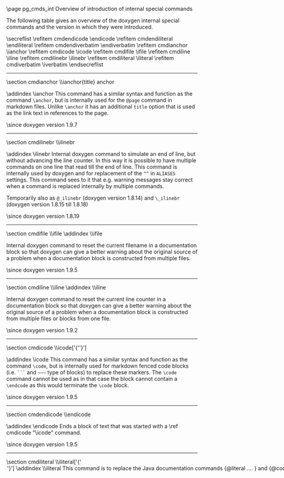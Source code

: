 \page pg_cmds_int Overview of introduction of internal special commands

The following table gives an overview of the doxygen internal special commands
and the version in which they were introduced.

\secreflist
\refitem cmdendicode \\endicode
\refitem cmdendiliteral \\endiliteral
\refitem cmdendiverbatim \\endiverbatim
\refitem cmdianchor \\ianchor
\refitem cmdicode \\icode
\refitem cmdifile \\ifile
\refitem cmdiline \\iline
\refitem cmdilinebr \\ilinebr
\refitem cmdiliteral \\iliteral
\refitem cmdiverbatim \\iverbatim
\endsecreflist

<hr>
\section cmdianchor \\ianchor{title} anchor

  \addindex \\ianchor
  This command has a similar syntax and function as the command `\anchor`, but is internally used
  for the `@page` command in markdown files. Unlike `\anchor` it has an additional `title` option that
  is used as the link text in references to the page.

\since doxygen version 1.9.7

<hr>
\section cmdilinebr \\ilinebr

  \addindex \\ilinebr
  Internal doxygen command to simulate an end of line, but without advancing the
  line counter. In this way it is possible to have multiple commands on one line
  that read till the end of line.
  This command is internally used by doxygen and for replacement of the `^^` in
  `ALIASES` settings.
  This command sees to it that e.g. warning messages stay correct when a command
  is replaced internally by multiple commands.

  Temporarily also as `@_ilinebr` (doxygen version 1.8.14) and `\_ilinebr`
  (doxygen version 1.8.15 till 1.8.18)

\since doxygen version 1.8.19

<hr>
\section cmdifile \\ifile <filename>
  \addindex \\ifile

  Internal doxygen command to reset the current filename in a documentation block
  so that doxygen can give a better warning about the original source of a problem
  when a documentation block is constructed from multiple files.

\since doxygen version 1.9.5

<hr>
\section cmdiline \\iline <linenr>
  \addindex \\iline

  Internal doxygen command to reset the current line counter in a documentation block
  so that doxygen can give a better warning about the original source of a problem when
  a documentation block is constructed from multiple files or blocks from one file.

\since doxygen version 1.9.2

<hr>
\section cmdicode \\icode['{'<word>'}']

  \addindex \\icode
  This command has a similar syntax and function as the command `\code`, but is internally used
  for markdown fenced code blocks (i.e. <code>\`\`\`</code> and `~~~` type of blocks)
  to replace these markers.
  The `\code` command cannot be used as in that case the block cannot contain
  a `\endcode` as this would terminate the `\code` block.

\since doxygen version 1.9.5

<hr>
\section cmdendicode \\endicode

  \addindex \\endicode
  Ends a block of text that was started with a \ref cmdicode "\\icode" command.

\since doxygen version 1.9.5

<hr>
\section cmdiliteral \\iliteral['{'<option>'}']
  \addindex \\iliteral

  This command is to replace the Java documentation commands `{@literal .... }` and
  `{@code ...}`. 
  The text in the blocks will not be interpreted by doxygen in any way.
  The text in the `{@literal` will put as is text in the output.
  The text in the `{@code` will be replaced by a code block with class `JavaDocCode`
  i.e. `<code class="JavaDocCode">...</code>`.

\since doxygen version 1.9.3

<hr>
\section cmdendiliteral \\endiliteral

  \addindex \\endiliteral
  Ends a block of text that was started with a \ref cmdiliteral "\\iliteral" command.

\since doxygen version 1.9.3

<hr>
\section cmdiverbatim \\iverbatim

  \addindex \\iverbatim
  This command has a similar function as the command `\verbatim`, but is internally used
  for markdown code blocks (i.e. blocks of text indented with at least 4 extra spaces compared to
  the previous block) and python unformatted docstrings (i.e. <code>'''</code> type of blocks)
  to replace these markers.
  The `\verbatim` command cannot be used as in that case the block cannot contain
  a `\endverbatim` as this would terminate the `\verbatim` block.

\since doxygen version 1.9.5

<hr>
\section cmdendiverbatim \\endiverbatim

  \addindex \\endiverbatim
  Ends a block of text that was started with a \ref cmdiverbatim "\\iverbatim" command.

\since doxygen version 1.9.5

<hr>
